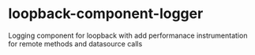 # loopback-component-logger

Logging component for loopback with add performanace instrumentation for remote methods and datasource calls


